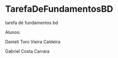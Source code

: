# TarefaDeFundamentosBD
tarefa de fundamentos bd

Alunos:

Danieli Toro Vieira Caldeira

Gabriel Costa Carrara
